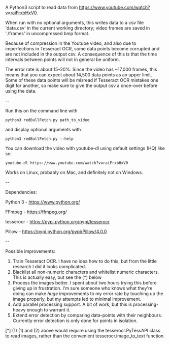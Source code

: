 A Python3 script to read data from https://www.youtube.com/watch?v=raiFrxbHxV0.

When run with no optional arguments, this writes data to a csv file 'data.csv' in the current working directory; video frames are saved in './frames' in uncompressed bmp format.

Because of compression in the Youtube video, and also due to imperfections in Tesseract OCR, some data points become corrupted and are not included in the output csv. A consequence of this is that the time intervals between points will not in general be uniform.

The error rate is about 15–20%. Since the video has ~17,000 frames, this means that you can expect about 14,500 data points as an upper limit. Some of these data points will be misread if Tesseract OCR mistakes one digit for another, so make sure to give the output csv a once-over before using the data.

--

Run this on the command line with

```
python3 redBullFetch.py path_to_video
```
and display optional arguments with 

```
python3 redBullFetch.py --help
```

You can download the video with youtube-dl using default settings (HQ) like so:

```
youtube-dl https://www.youtube.com/watch?v=raiFrxbHxV0
```

Works on Linux, probably on Mac, and definitely not on Windows.

--

Dependencies:

Python 3 - https://www.python.org/

FFmpeg - https://ffmpeg.org/

tesserocr - https://pypi.python.org/pypi/tesserocr

Pillow - https://pypi.python.org/pypi/Pillow/4.0.0

--

Possible improvements:

1. Train Tesseract OCR. I have no idea how to do this, but from the little research I did it looks complicated.
2. Blacklist all non-numeric characters and whitelist numeric characters. This is actually easy, but see the (*) below
3. Process the images better. I spent about two hours trying this before giving up in frustration. I'm sure someone who knows what they're doing can make *huge* improvements to my error rate by touching up the image properly, but my attempts led to minimal improvement.
4. Add parallel processing support. A bit of work, but this is processing-heavy enough to warrant it.
5. Extend error detection by comparing data-points with their neighbours. Currently error detection is only done for points in isolation.

[*] (1) (1) and (2) above would require using the tesserocr.PyTessAPI class to read images, rather than the convenient tesserocr.image_to_text function.
